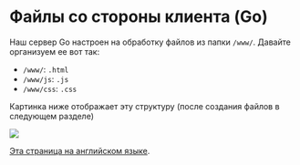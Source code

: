 # Файлы со стороны клиента (Go)

Наш сервер Go настроен на обработку файлов из папки `/www/`. Давайте организуем ее вот так:

- `/www/`: `.html` 
- `/www/js`: `.js`
- `/www/css`: `.css`

Картинка ниже отображает эту структуру (после создания файлов в следующем разделе) 

![](_media/go/vs_code_allfiles_ui.png)

[Эта страница на английском языке](https://learnforge.autodesk.io/#/viewer/2legged/go).
